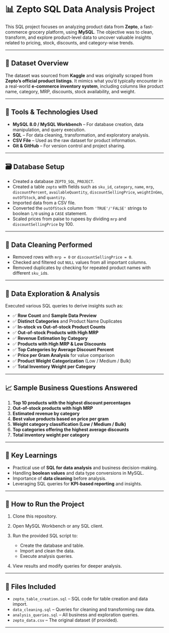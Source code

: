 
# 📊 Zepto SQL Data Analysis Project

This SQL project focuses on analyzing product data from **Zepto**, a fast-commerce grocery platform, using **MySQL**. The objective was to clean, transform, and explore product-level data to uncover valuable insights related to pricing, stock, discounts, and category-wise trends.

---

## 📁 Dataset Overview

The dataset was sourced from **Kaggle** and was originally scraped from **Zepto’s official product listings**. It mimics what you’d typically encounter in a real-world **e-commerce inventory system**, including columns like product name, category, MRP, discounts, stock availability, and weight.

---

## 🧰 Tools & Technologies Used

* **MySQL 8.0 / MySQL Workbench** – For database creation, data manipulation, and query execution.
* **SQL** – For data cleaning, transformation, and exploratory analysis.
* **CSV File** – Used as the raw dataset for product information.
* **Git & GitHub** – For version control and project sharing.

---

## 🗃️ Database Setup

* Created a database `ZEPTO_SQL_PROJECT`.
* Created a table `zepto` with fields such as `sku_id`, `category`, `name`, `mrp`, `discountPercent`, `availableQuantity`, `discountSellingPrice`, `weightInGms`, `outOfStock`, and `quantity`.
* Imported data from a CSV file.
* Converted the `outOfStock` column from `'TRUE'/'FALSE'` strings to boolean `1/0` using a `CASE` statement.
* Scaled prices from paise to rupees by dividing `mrp` and `discountSellingPrice` by 100.

---

## 🧹 Data Cleaning Performed

* Removed rows with `mrp = 0` or `discountSellingPrice = 0`.
* Checked and filtered out `NULL` values from all important columns.
* Removed duplicates by checking for repeated product names with different `sku_id`s.

---

## 🔎 Data Exploration & Analysis

Executed various SQL queries to derive insights such as:

* ✅ **Row Count** and **Sample Data Preview**
* ✅ **Distinct Categories** and Product Name Duplicates
* ✅ **In-stock vs Out-of-stock Product Counts**
* ✅ **Out-of-stock Products with High MRP**
* ✅ **Revenue Estimation by Category**
* ✅ **Products with High MRP & Low Discounts**
* ✅ **Top Categories by Average Discount Percent**
* ✅ **Price per Gram Analysis** for value comparison
* ✅ **Product Weight Categorization** (Low / Medium / Bulk)
* ✅ **Total Inventory Weight per Category**

---

## 📈 Sample Business Questions Answered

1. **Top 10 products with the highest discount percentages**
2. **Out-of-stock products with high MRP**
3. **Estimated revenue by category**
4. **Best value products based on price per gram**
5. **Weight category classification (Low / Medium / Bulk)**
6. **Top categories offering the highest average discounts**
7. **Total inventory weight per category**

---

## 🧠 Key Learnings

* Practical use of **SQL for data analysis** and business decision-making.
* Handling **boolean values** and data type conversions in MySQL.
* Importance of **data cleaning** before analysis.
* Leveraging SQL queries for **KPI-based reporting** and insights.

---

## 🚀 How to Run the Project

1. Clone this repository.
2. Open MySQL Workbench or any SQL client.
3. Run the provided SQL script to:

   * Create the database and table.
   * Import and clean the data.
   * Execute analysis queries.
4. View results and modify queries for deeper analysis.

---

## 📂 Files Included

* `zepto_table_creation.sql` – SQL code for table creation and data import.
* `data_cleaning.sql` – Queries for cleaning and transforming raw data.
* `analysis_queries.sql` – All business and exploration queries.
* `zepto_data.csv` – The original dataset (if provided).

---


